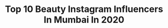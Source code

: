 ---
title: Top 10 Beauty Instagram Influencers In Mumbai In 2020
description: >-
  Find top beauty Instagram influencers in Mumbai in 2020. Most popular hashtags: #mumbai #fashionblogger #beauty #love.
platform: Instagram
profiles:
  - username: "anushkam"
    fullname: >-
      Aɴᴜsʜᴋᴀ Nᴀᴅɪᴀ Mᴇɴᴏɴ
    location: "India"
    followers: 35225
    engagement: 174
    commentsToLikes: 0.008969
    avatar: "https://scontent-ams4-1.cdninstagram.com/v/t51.2885-19/s320x320/14099725_247248465668765_1348605149_a.jpg?_nc_ht=scontent-ams4-1.cdninstagram.com&_nc_ohc=q72c9z3-je0AX9KGQ-B&oh=852b39f62897a5dccfca068c7f3e4c68&oe=5EB977B1"
    verified: true
    hashtags: "#paradise, #outdoors, #bw, #peace"
  - username: "itsishashah"
    fullname: >-
      Isha Shah
    location: "India"
    followers: 11606
    engagement: 553
    commentsToLikes: 0.032593
    avatar: "https://scontent-bos3-1.cdninstagram.com/v/t51.2885-19/s320x320/68752124_914014212294638_7089077816808964096_n.jpg?_nc_ht=scontent-bos3-1.cdninstagram.com&_nc_ohc=mB9xd_hPZzcAX93fMBR&oh=279bb723ebd73e392e532bc82b96f818&oe=5EBC641C"
    verified: false
    hashtags: "#destinyschild, #lifestyleblogger, #fashionblogger, #shraddhakapoor"
  - username: "fork_spoon_pune"
    fullname: >-
      Fork & Spoon Pune
    location: "India"
    followers: 11608
    engagement: 771
    commentsToLikes: 0.010921
    avatar: "https://scontent-lht6-1.cdninstagram.com/v/t51.2885-19/s320x320/54800746_265511900871523_8625570829008109568_n.jpg?_nc_ht=scontent-lht6-1.cdninstagram.com&_nc_ohc=8xinKacvz28AX8oBtBl&oh=0207aa2b7cf524fab774de8105509437&oe=5EB56288"
    verified: false
    hashtags: "#mumbaifoodblogger, #chocolatelab, #yummy, #zelebpune"
  - username: "khushali.sa"
    fullname: >-
      Khushali Sanghvi
    location: "India"
    followers: 6326
    engagement: 674
    commentsToLikes: 0.026973
    avatar: "https://scontent-ssn1-1.cdninstagram.com/v/t51.2885-19/s320x320/87329260_233160177845748_3250198458090389504_n.jpg?_nc_ht=scontent-ssn1-1.cdninstagram.com&_nc_ohc=7A-_YAhQoUQAX8WS7Zu&oh=b61607caae95b7d3c0ae4a40633e4220&oe=5E9EDDE6"
    verified: false
    hashtags: "#woods, #gopro, #india, #home"
  - username: "jayarohills"
    fullname: >-
      jaya
    location: "India"
    followers: 7605
    engagement: 667
    commentsToLikes: 0.030472
    avatar: "https://scontent-ams4-1.cdninstagram.com/v/t51.2885-19/s320x320/90861771_212217683444768_3788009422467366912_n.jpg?_nc_ht=scontent-ams4-1.cdninstagram.com&_nc_ohc=540tcm4Nq5kAX8bsxRK&oh=4765e076eefe336785298b97c7d9ad89&oe=5EB94C7B"
    verified: false
    hashtags: "#lifestyle, #positivevibes, #white, #instabeauty"
  - username: "lovingmom_v"
    fullname: >-
      Priyanka Agarwal
    location: "India"
    followers: 18347
    engagement: 195
    commentsToLikes: 0.107750
    avatar: "https://scontent-lhr8-1.cdninstagram.com/v/t51.2885-19/s320x320/59865156_474729526602757_4060068473655525376_n.jpg?_nc_ht=scontent-lhr8-1.cdninstagram.com&_nc_ohc=NI4uqj8zk5gAX8TolFD&oh=6e24d3551b436cdea6bb058ee243f3c7&oe=5EB9530D"
    verified: false
    hashtags: "#kidslookbook, #giveaway, #indianmomonduty, #lovetravel"
  - username: "saaj07"
    fullname: >-
      🌸 S.A.J.I.D 🌸
    location: "India"
    followers: 14873
    engagement: 1256
    commentsToLikes: 0.060499
    avatar: "https://scontent-ams4-1.cdninstagram.com/v/t51.2885-19/s320x320/75208788_584538278979769_2338829281464942592_n.jpg?_nc_ht=scontent-ams4-1.cdninstagram.com&_nc_ohc=s8sRXiHphPMAX_aN8-v&oh=3b4a379eaacbf9108e8a6a619541c136&oe=5EB9069B"
    verified: false
    hashtags: "#menfashion, #world, #motivation, #fashionpost"
  - username: "kirti_chand24"
    fullname: >-
      𝙺𝙸𝚁𝚃𝙸 𝙲𝙷𝙰𝙽𝙳
    location: "India"
    followers: 58351
    engagement: 136
    commentsToLikes: 0.055179
    avatar: "https://scontent-ort2-1.cdninstagram.com/v/t51.2885-19/s320x320/90425856_225841445284065_3730118812415033344_n.jpg?_nc_ht=scontent-ort2-1.cdninstagram.com&_nc_ohc=WsJNAO9LDt8AX-aYSIH&oh=a720d845935bf20435c671cf018ee23b&oe=5EB9DAB6"
    verified: false
    hashtags: "#indiatour, #photography, #fashionable, #foodblogger"
  - username: "thestylishwitch"
    fullname: >-
      Shivani Patil
    location: "India"
    followers: 25230
    engagement: 202
    commentsToLikes: 0.029511
    avatar: "https://scontent-sin6-2.cdninstagram.com/v/t51.2885-19/s320x320/32812183_191568468338974_8399266060129271808_n.jpg?_nc_ht=scontent-sin6-2.cdninstagram.com&_nc_ohc=YtOKPFUY1cIAX9bG5j7&oh=8004d13816135f8e558263e3c742a890&oe=5EB0BA7B"
    verified: false
    hashtags: "#beautyeditorial, #covid, #beautyblogger, #fashionblogger"
  - username: "lorrainegonzalves"
    fullname: >-
      //Lorraine Gonzalves//
    location: "India"
    followers: 8518
    engagement: 893
    commentsToLikes: 0.023443
    avatar: "https://scontent-lhr8-1.cdninstagram.com/v/t51.2885-19/s320x320/92811406_217613349582766_1607990679940628480_n.jpg?_nc_ht=scontent-lhr8-1.cdninstagram.com&_nc_ohc=DyiIm6JaNSsAX-TAW0B&oh=82f593d6fa1156850b545a011beb0f0a&oe=5EB9D16A"
    verified: false
    hashtags: "#spoyl, #jewellery, #trufflecollectionindia, #video"
---